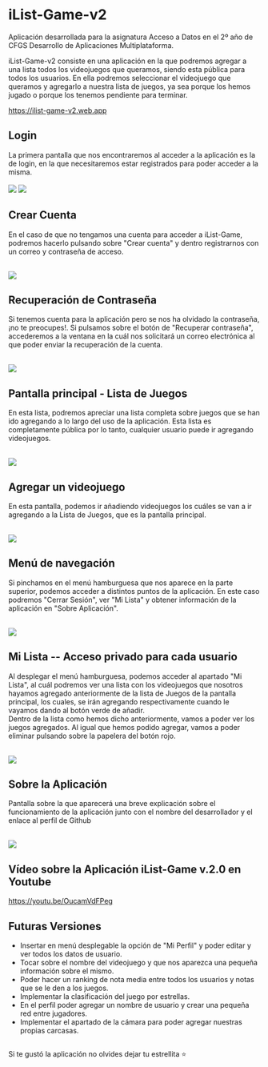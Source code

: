 # iList-Game-v2

Aplicación desarrollada para la asignatura Acceso a Datos en el 2º año de CFGS Desarrollo de Aplicaciones Multiplataforma. <br>

iList-Game-v2 consiste en una aplicación en la que podremos agregar a una lista todos los videojuegos que queramos, siendo esta pública para todos los usuarios.
En ella podremos seleccionar el videojuego que queramos y agregarlo a nuestra lista de juegos, ya sea porque los hemos jugado o porque los tenemos pendiente para terminar. <br>

https://ilist-game-v2.web.app

## Login
La primera pantalla que nos encontraremos al acceder a la aplicación es la de login, en la que necesitaremos estar registrados para poder acceder a la misma. <br> <br>
![](1.png)
![](gifcorreo2.gif)

## Crear Cuenta
En el caso de que no tengamos una cuenta para acceder a iList-Game, podremos hacerlo pulsando sobre "Crear cuenta" y dentro registrarnos con un correo y contraseña de acceso. <br> <br>

![](2.png)

## Recuperación de Contraseña
Si tenemos cuenta para la aplicación pero se nos ha olvidado la contraseña, ¡no te preocupes!. Si pulsamos sobre el botón de "Recuperar contraseña", accederemos a la ventana en la cuál nos solicitará un correo electrónica al que poder enviar la recuperación de la cuenta. <br> <br>

![](3.png)

## Pantalla principal - Lista de Juegos
En esta lista, podremos apreciar una lista completa sobre juegos que se han ido agregando a lo largo del uso de la aplicación. Esta lista es completamente pública por lo tanto, cualquier usuario puede ir agregando videojuegos. <br> <br>

![](5.png)

## Agregar un videojuego
En esta pantalla, podemos ir añadiendo videojuegos los cuáles se van a ir agregando a la Lista de Juegos, que es la pantalla principal. <br> <br>

![](6.png)

## Menú de navegación
Si pinchamos en el menú hamburguesa que nos aparece en la parte superior, podemos acceder a distintos puntos de la aplicación. En este caso podremos "Cerrar Sesión", ver "Mi Lista" y obtener información de la aplicación en "Sobre Aplicación". <br> <br>

![](7.png)

## Mi Lista -- Acceso privado para cada usuario
Al desplegar el menú hamburguesa, podemos acceder al apartado "Mi Lista", al cuál podremos ver una lista con los videojuegos que nosotros hayamos agregado anteriormente de la lista de Juegos de la pantalla principal, los cuales, se irán agregando respectivamente cuando le vayamos dando al botón verde de añadir. <br>
Dentro de la lista como hemos dicho anteriormente, vamos a poder ver los juegos agregados. Al igual que hemos podido agregar, vamos a poder eliminar pulsando sobre la papelera del botón rojo. <br> <br>

![](8.png)

## Sobre la Aplicación
Pantalla sobre la que aparecerá una breve explicación sobre el funcionamiento de la aplicación junto con el nombre del desarrollador y el enlace al perfil de Github <br> <br>

![](9.png)

## Vídeo sobre la Aplicación iList-Game v.2.0 en Youtube

https://youtu.be/OucamVdFPeg

## Futuras Versiones
- Insertar en menú desplegable la opción de "Mi Perfil" y poder editar y ver todos los datos de usuario.
- Tocar sobre el nombre del videojuego y que nos aparezca una pequeña información sobre el mismo.
- Poder hacer un ranking de nota media entre todos los usuarios y notas que se le den a los juegos.
- Implementar la clasificación del juego por estrellas.
- En el perfil poder agregar un nombre de usuario y crear una pequeña red entre jugadores.
- Implementar el apartado de la cámara para poder agregar nuestras propias carcasas.

##
Si te gustó la aplicación no olvides dejar tu estrellita ⭐



